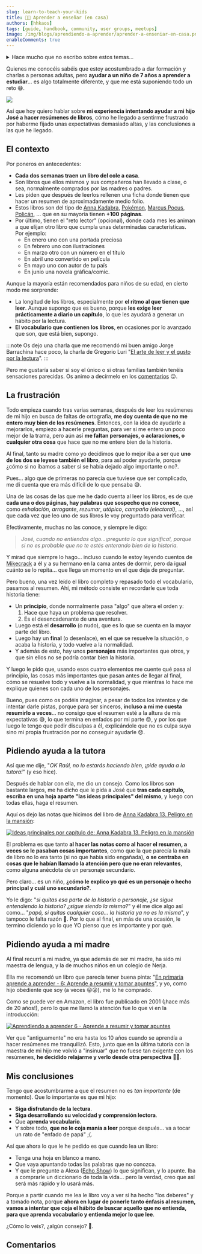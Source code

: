 ```yaml
---
slug: learn-to-teach-your-kids
title: 👨‍🏫 Aprender a enseñar (en casa)
authors: [hhkaos]
tags: [guide, handbook, community, user groups, meetups]
image: /img/blogs/aprendiendo-a-aprender/aprender-a-enseniar-en-casa.png
enableComments: true 
---
```


<details><summary>Hace mucho que no escribo sobre estos temas...</summary>
<p>

Concretamente desde que lancé el [amago de blog familiar](https://familiajimenezcano.wordpress.com/) (en 2018), aunque espero poder sacar tiempo otro día para compartir estas experiencias. 

La verdad es que me gustaría compartir cómo estoy intentando involucrarme en el colegio de mi hijo. A través del AMPA y de otras formas, y de las iniciativas en las que he participado allí últimanente. Por ejemplo:
* Una charla a los alumnos y alumnas de 3º y 4º de ESO (de 14 a 16 años) en unas jornadas de orientación profesional, en la que compartí mi experiencia con ellos (empezando desde que tenía su edad hasta hoy). 
* Un coloquio junto a [Gabriel Zabal](https://www.linkedin.com/in/gabrielzabal/), para las madres y padres con menores de más de 10 años a su cargo, principalmente centrado en los riesgos asociados a las nuevas tecnologías, usando las redes sociales como hilo conductor pero tocando muchos temas más.
* O mi experiencia participando con ellos en los campeonatos del día del deporte.

Si os interesan estos temas decídmelo en los [comentarios](#comentarios) (para priorizarlo) 😉.

</p>
</details>

Quienes me conocéis sabéis que estoy acostumbrado a dar formación y charlas a personas adultas, pero **ayudar a un niño de 7 años a aprender a estudiar**... es algo totalmente diferente, y que me está suponiendo todo un reto 😅.

<div style={{textAlign: 'center'}}>

  ![](/img/blogs/aprendiendo-a-aprender/teaching-at-home.png)

</div>


Así que hoy quiero hablar sobre **mi experiencia intentando ayudar a mi hijo José a hacer resúmenes de libros**, cómo he llegado a sentirme frustrado por haberme fijado unas expectativas demasiado altas, y las conclusiones a las que he llegado. 

## El contexto

Por poneros en antecedentes:
* **Cada dos semanas traen un libro del cole a casa**.
* Son libros que ellos mismos y sus compañeros han llevado a clase, o sea, normalmente comprados por las madres o padres.
* Les piden que después de leerlos rellenen una ficha donde tienen que hacer un resumen de aproximadamente medio folio.
* Estos libros son del tipo de [Anna Kadabra](https://www.amazon.es/anna-kadabra/s?k=anna+kadabra), [Pokémon](https://www.amazon.es/Pok%C3%A9mon-Aventuras-Gigamax-combate-FlipAventura/dp/8418594330), [Marcus Pocus](https://www.amazon.es/Marcus-Pocus-1-Magia-domicilio/dp/8408254154/ref=sr_1_1?dib=eyJ2IjoiMSJ9.nzcrwM6Pe2S_Yq-RGmFVs5UHO5uYgDEnS27SX3-dKkyIID6F589uCXo4WGgeoMA0-C3q4-XOdlq1iTI6fgXsgca0UygLzFEr_3ykPMNsZewxzuF3g3FzSh2dg_Sg_uCylpqvypA1r482QA6el_wuYWZ0KEVCHo4yrroqPAlPuuQ51YtSsLfbp6q0dFObpBz37nDGzJuGnE2KGmy9027r7CcnX3vORc6JTgijZn1A4jBi6LMKoa69mrO5KzOr-vlYBixpTTdQqTQOmOZvAnAX2NhbeDuVnO57ZgHZWk9bH7M.5Snv_xMSWF2rmR9Rof5iyCbwGj_4VuYOheFuguN24J4&dib_tag=se&keywords=marcus+pocus&qid=1717312424&sr=8-1), [Policán](https://www.amazon.es/Polic%C3%A1n-Capit%C3%A1n-Calzoncillos-Dav-Pilkey/dp/8467594454/ref=pd_sbs_d_sccl_3_3/258-4414333-6094921?pd_rd_w=en7hC&content-id=amzn1.sym.5361c8f8-f11e-4bfa-91f1-8c7de1eb4cca&pf_rd_p=5361c8f8-f11e-4bfa-91f1-8c7de1eb4cca&pf_rd_r=K6RMMGQP02TTW1HT42X5&pd_rd_wg=eMOPM&pd_rd_r=0d4fe935-1688-436c-a118-3f9bb482cf97&pd_rd_i=8467594454&psc=1), ... que en su mayoría tienen **+100 páginas**.
* Por último, tienen el "reto lector" (opcional), donde cada mes les animan a que elijan otro libro que cumpla unas determinadas características. Por ejemplo:
  * En enero uno con una portada preciosa
  * En febrero uno con ilustraciones
  * En marzo otro con un número en el título
  * En abril uno convertido en película
  * En mayo uno con autor de tu país
  * En junio una novela gráfica/comic.

Aunque la mayoría están recomendados para niños de su edad, en cierto modo me sorprende:
  * La longitud de los libros, especialmente por **el ritmo al que tienen que leer**. Aunque supongo que es bueno, porque **les exige leer prácticamente a diario un capítulo**, lo que les ayudará a generar un hábito por la lectura.
  * **El vocabulario que contienen los libros**, en ocasiones por lo avanzado que son, que está bien, supongo.

:::note
Os dejo una charla que me recomendó mi buen amigo Jorge Barrachina hace poco, la charla de Gregorio Luri "[El arte de leer y el gusto por la lectura](https://www.youtube.com/watch?v=7UtwJHkhJ0s)".
:::


Pero me gustaría saber si soy el único  o si otras familias también tenéis sensaciones parecidas. Os animo a decírmelo en los [comentarios](#commentarios) 😜.

<!-- 
:::note

::: -->


## La frustración

Todo empieza cuando tras varias semanas, después de leer los resúmenes de mi hijo en busca de faltas de ortografía, **me doy cuenta de que no me entero muy bien de los resúmenes**. Entonces, con la idea de ayudarle a mejorarlos, empiezo a hacerle preguntas, para ver si me entero un poco mejor de la trama, pero aún así **me faltan personajes, o aclaraciones, o cualquier otra cosa** que hace que no me entere bien de la historia.

Al final, tanto su madre como yo decidimos que lo mejor iba a ser que **uno de los dos se leyese también el libro**, para  así poder ayudarle, porque ¿cómo si no íbamos a saber si se había dejado algo importante o no?.

Pues... algo que de primeras no parecía que tuviese que ser complicado, me di cuenta que era más difícil de lo que pensaba 😅. 

Una de las cosas de las que me he dado cuenta al leer los libros, es de que **cada una o dos páginas, hay palabras que sospecho que no conoce**, como *exhalación*, *arrogante*, *rezumar*, *utópico*, *campaña (electoral)*, ..., así que cada vez que leo uno de sus libros le voy preguntado para verificar. 

Efectivamente, muchas no las conoce, y siempre le digo:

> *José, cuando no entiendas algo...¡pregunta lo que significa!, porque si no es probable que no te estés enterando bien de la historia.*

Y mirad que siempre lo hago... incluso cuando le estoy leyendo cuentos de [Mikecrack](https://www.amazon.es/Libros-Mikecrack/s?rh=n%3A599364031%2Cp_27%3AMikecrack) a él y a su hermano en la cama antes de dormir, pero da igual cuánto se lo repita... que llega un momento en el que deja de preguntar.

Pero bueno, una vez leído el libro completo y repasado todo el vocabulario, pasamos al resumen. Ahí, mi método consiste en recordarle que toda historia tiene:
* Un **principio**, donde normalmente pasa "algo" que altera el orden y:
  1. Hace que haya un problema que resolver.
  2. Es el desencadenante de una aventura.
* Luego está el **desarrollo** (o nudo), que es lo que se cuenta en la mayor parte del libro.
* Luego hay un **final** (o desenlace), en el que se resuelve la situación, o acaba la historia, y todo vuelve a la normalidad.
* Y además de esto, hay unos **personajes** más importantes que otros, y que sin ellos no se podría contar bien la historia. 

Y luego le pido que, usando esos cuatro elementos me cuente qué pasa al principio, las cosas más importantes que pasan antes de llegar al final, cómo se resuelve todo y vuelve a la normalidad, y que mientras lo hace me explique quienes son cada uno de los personajes.

Bueno, pues como os podéis imaginar, a pesar de todos los intentos y de intentar darle pistas, porque para ser sinceros, **incluso a mi me cuesta resumirlo a veces**... no consigo  que el resumen esté a la altura de mis expectativas 😅, lo que termina en enfados por mi parte 😡, y por los que luego le tengo que pedir disculpas a él, explicándole que no es culpa suya sino mi propia frustración por no conseguir ayudarle 😞.

## Pidiendo ayuda a la tutora

Así que me dije, "*OK Raúl, no lo estarás haciendo bien, ¡pide ayuda a la tutora!*" (y eso hice).

Después de hablar con ella, me dio un consejo. Como los libros son bastante largos, me ha dicho que le pida a José que **tras cada capítulo, escriba en una hoja aparte "las ideas principales" del mismo**, y luego con todas ellas, haga el resumen. 

Aquí os dejo las notas que hicimos del libro de [Anna Kadabra 13. Peligro en la mansión](https://www.amazon.es/Anna-Kadabra-13-Peligro-mansi%C3%B3n/dp/8408282468/ref=sr_1_1?crid=R7EP7BPESY29&dib=eyJ2IjoiMSJ9.-Kbuyc6r_LWofNFUvUlSTWZ-4Hc2RNoldj5qDm5r88wqdZ6Xo8tZroq96i3lQDZ7.g_pVjOolxe9dypGy1gyuKrKwDjT07Yceo3B5mxj8PqA&dib_tag=se&keywords=anna+kadabra+peligro+en+la+mansi%C3%B3n&qid=1717342071&s=books&sprefix=anna+kadabra+peligro+en+%2Cstripbooks%2C105&sr=1-1):

[![Ideas principales por capítulo de: Anna Kadabra 13. Peligro en la mansión](/img/blogs/aprendiendo-a-aprender/ideas-principales-anna-kadabra-13.png)](/img/blogs/aprendiendo-a-aprender/ideas-principales-anna-kadabra-13.png)

El problema es que tanto **al hacer las notas como al hacer el resumen, a veces se le pasaban cosas importantes**, como que la que parecía la mala de libro no lo era tanto (si no que había sido engañada), **o se centraba en cosas que le habían llamado la atención pero que no eran relevantes**, como alguna anécdota de un personaje secundario. 

Pero claro... es un niño, **¿cómo le explico yo qué es un personaje o hecho principal y cuál uno secundario?**. 

Yo le digo: "*si quitas esa parte de la historia o personaje, ¿se sigue entendiendo la historia? ¿sigue siendo la misma?*" y él me dice algo así como... "*papá, si quitas cualquier cosa... la historia ya no es la misma*", y tampoco le falta razón 🤣. Por lo que al final, en más de una ocasión, le termino diciendo yo lo que YO pienso que es importante y por qué. 

## Pidiendo ayuda a mi madre

Al final recurrí a mi madre, ya que además de ser mi madre, ha sido mi maestra de lengua, y la de muchos niños en un colegio de Nerja. 

Ella me recomendó un libro que parecía tener buena pinta: "[En primaria aprende a aprender - 6: Aprende a resumir y tomar apuntes](https://www.amazon.es/primaria-aprende-aprender-Educacion-Diversidad/dp/8477742847/ref=sr_1_1?__mk_es_ES=%C3%85M%C3%85%C5%BD%C3%95%C3%91&crid=2ZTNV4YYNDBSB&dib=eyJ2IjoiMSJ9.YvATtILgUCt4Sdi9g2stKg.l42L1kExAVdNFHsgPpk1jV1G5upoy6ID5Mw-EA_Hw1s&dib_tag=se&keywords=En+primaria+aprende+a+aprender+-+6%3A+Aprende+a+resumir+y+tomar+apuntes&qid=1717253519&s=books&sprefix=en+primaria+aprende+a+aprender+-+6+aprende+a+resumir+y+tomar+apuntes+%2Cstripbooks%2C110&sr=1-1)", y yo, como hijo obediente que soy (a veces 😜😜), me lo he comprado.

Como se puede ver en Amazon, el libro fue publicado en 2001 (¡hace más de 20 años!), pero lo que me llamó la atención fue lo que vi en la introducción:

[![Aprendiendo a aprender 6 - Aprende a resumir y tomar apuntes](/img/blogs/aprendiendo-a-aprender/aprendiendo-a-aprender.png)](/img/blogs/aprendiendo-a-aprender/aprendiendo-a-aprender.png)

Ver que "antiguamente" no era hasta los 10 años cuando se aprendía a hacer resúmenes me tranquilizó. Esto, junto que en la última tutoría con la maestra de mi hijo me volvió a "insinuar" que no fuese tan exigente con los resúmenes, **he decidido relajarme y verlo desde otra perspectiva** 🧘💆.

## Mis conclusiones

Tengo que acostumbrarme a que el resumen no es *tan importante* (de momento). Que lo importante es que mi hijo:
* **Siga disfrutando de la lectura**.
* **Siga desarrollando su velocidad y comprensión lectora**.
* Que **aprenda vocabulario**.
* Y sobre todo, **que no le coja manía a leer** porque después... va a tocar un rato de "enfado de papá" ;(.

Así que ahora lo que le he pedido es que cuando lea un libro:
* Tenga una hoja en blanco a mano.
* Que vaya apuntando todas las palabras que no conozca.
* Y que le pregunte a Alexa ([Echo Show](https://www.amazon.es/echo-show-5-3a-generacion/dp/B09B2S8WKD/ref=sr_1_1?__mk_es_ES=%C3%85M%C3%85%C5%BD%C3%95%C3%91&crid=1OUHNQYCKE44R&dib=eyJ2IjoiMSJ9.iltfLFjhhpdfcrA9zwPEASiiau-PIgl9VcVBJ0Oys_mCTQROVOODJpcW3qujKJ4uE1kn8QpTNL8Z-Ack1Tq9WU7C-LTEtxlvDoafnTJ_eg8HjePETtV-67qphoEQL1gvYpwxm_pR913C2qJrOLV7qzvzyiTtsKBCKr8OXVlmn6pXps9cPji2GZmCo1YhZnWudymyrsIxsywOMsAxpDflraEiQqz2Jfe357ryQ0o2Ttc.1wETnQEDVJoyYReccEOyXD41MFzajElaVfEmnAF04Wo&dib_tag=se&keywords=alexa+pantalla&qid=1717344456&s=books&sprefix=alexa+pantalla%2Cstripbooks%2C118&sr=1-1)) lo que significan, y lo apunte. Iba a comprarle un diccionario de toda la vida... pero la verdad, creo que así será más rápido y lo usará más.

Porque a partir cuando me lea le libro voy a ver si ha hecho "los deberes" y a tomado nota, porque **ahora en lugar de ponerle tanto énfasis al resumen, vamos a intentar que coja el hábito de buscar aquello que no entienda, para que aprenda vocabulario y entienda mejor lo que lee**.

¿Cómo lo veis?, ¿algún consejo? 🙂.

## Comentarios